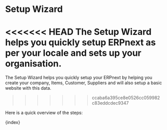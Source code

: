 # Setup Wizard

<<<<<<< HEAD
The Setup Wizard helps you quickly setup ERPnext as per your locale and sets up your organisation.
=======
The Setup Wizard helps you quickly setup your ERPnext by helping you create your company, Items, Customer, Suppliers and will also setup a basic website with this data.
>>>>>>> ccaba6a395ce8e0526cc059982c83eddcdec9347

Here is a quick overview of the steps:

{index}
